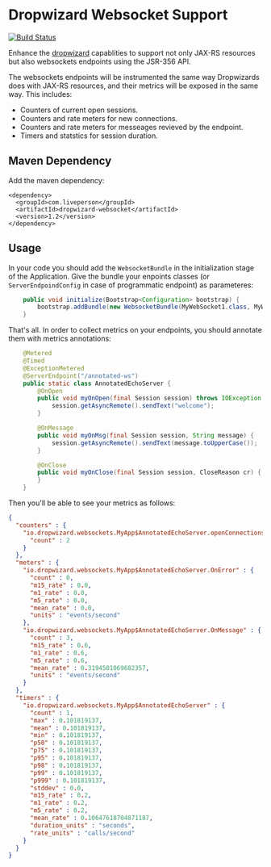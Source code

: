Dropwizard Websocket Support
==========
[![Build Status](https://api.travis-ci.org/LivePersonInc/dropwizard-websockets.svg?branch=master)](https://api.travis-ci.org/LivePersonInc/dropwizard-websockets.svg?branch=master)

Enhance the [dropwizard](http://www.dropwizard.io) capablities to support not only JAX-RS resources but also websockets endpoints using the JSR-356 API.

The websockets endpoints will be instrumented the same way Dropwizards does with JAX-RS resources, and their metrics will be exposed in the same way. This includes:

* Counters of current open sessions.
* Counters and rate meters for new connections.
* Counters and rate meters for messeages revieved by the endpoint.
* Timers and statstics for session duration.

Maven Dependency
---
Add the maven dependency: 

    <dependency>
      <groupId>com.liveperson</groupId>
      <artifactId>dropwizard-websocket</artifactId>
      <version>1.2</version>
    </dependency>

Usage
---
In your code you should add the ``WebsocketBundle`` in the initialization stage of the Application. Give the bundle your enpoints classes (or ``ServerEndpoindConfig`` in case of programmatic endpoint) as parameteres:

```java
    public void initialize(Bootstrap<Configuration> bootstrap) {
        bootstrap.addBundle(new WebsocketBundle(MyWebSocket1.class, MyWebSocket2.class));
    }
```

That's all. In order to collect metrics on your endpoints, you should annotate them with metrics annotations:

```java
    @Metered
    @Timed
    @ExceptionMetered
    @ServerEndpoint("/annotated-ws")
    public static class AnnotatedEchoServer {
        @OnOpen
        public void myOnOpen(final Session session) throws IOException {
            session.getAsyncRemote().sendText("welcome");
        }

        @OnMessage
        public void myOnMsg(final Session session, String message) {
            session.getAsyncRemote().sendText(message.toUpperCase());
        }

        @OnClose
        public void myOnClose(final Session session, CloseReason cr) {
        }
    }
```

Then you'll be able to see your metrics as follows:

```json
{
  "counters" : {
    "io.dropwizard.websockets.MyApp$AnnotatedEchoServer.openConnections" : {
      "count" : 2
    }
  },
  "meters" : {
    "io.dropwizard.websockets.MyApp$AnnotatedEchoServer.OnError" : {
      "count" : 0,
      "m15_rate" : 0.0,
      "m1_rate" : 0.0,
      "m5_rate" : 0.0,
      "mean_rate" : 0.0,
      "units" : "events/second"
    },
    "io.dropwizard.websockets.MyApp$AnnotatedEchoServer.OnMessage" : {
      "count" : 3,
      "m15_rate" : 0.6,
      "m1_rate" : 0.6,
      "m5_rate" : 0.6,
      "mean_rate" : 0.3194501069682357,
      "units" : "events/second"
    }
  },
  "timers" : {
    "io.dropwizard.websockets.MyApp$AnnotatedEchoServer" : {
      "count" : 1,
      "max" : 0.101819137,
      "mean" : 0.101819137,
      "min" : 0.101819137,
      "p50" : 0.101819137,
      "p75" : 0.101819137,
      "p95" : 0.101819137,
      "p98" : 0.101819137,
      "p99" : 0.101819137,
      "p999" : 0.101819137,
      "stddev" : 0.0,
      "m15_rate" : 0.2,
      "m1_rate" : 0.2,
      "m5_rate" : 0.2,
      "mean_rate" : 0.10647618704871187,
      "duration_units" : "seconds",
      "rate_units" : "calls/second"
    }
  }
}
```
